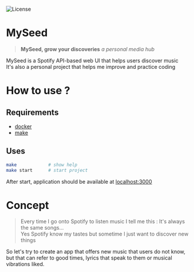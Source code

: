 ![License](https://img.shields.io/github/license/charlie-henaff/myseed)

# MySeed 

>**MySeed, grow your discoveries** *a personal media hub*  

MySeed is a Spotify API-based web UI that helps users discover music  
It's also a personal project that helps me improve and practice coding  

# How to use ?

## Requirements 

- [docker](https://www.docker.com/get-started) 
- [make](https://www.gnu.org/software/make/)

## Uses

```sh
make            # show help
make start      # start project
```

After start, application should be available at [localhost:3000](https://localhost:3000)

# Concept

> Every time I go onto Spotify to listen music I tell me this : It's always the same songs...  
> Yes Spotify know my tastes but sometime I just want to discover new things

<!-- - Why Spotify always show me same music ?
    - Cause they know that I like these musics
- Why Spotify know my music taste ?
    - Cause I give it to them
- Why they want me to like the played music ?
    - Cause if I like music I'll stay on the app
- Why I'll like a music ?
    - Cause it remembers me a good moment
    - Cause lyrics speack to me
    - Cause I like the vibes -->

So let's try to create an app that offers new music that users do not know, but that can refer to good times, lyrics that speak to them or musical vibrations liked.

<!-- # Modules
MySeed is like an hub to discover music / streams / videos / art ...  
It includes "modules" that can help user in there discoveries

## MyPlaylist
MyPlaylist should generate a music playlist for the user

Settings        |   Details
--------        |   -------
search          |   playlist based on search string (user / album / song / genre)
new             |   playlist of new songs never heard by this user
genre           |   playlist of songs only for the selected genres -->
